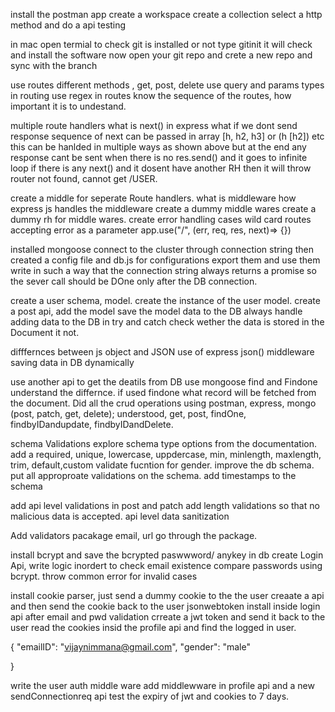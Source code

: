 install the postman app
create a workspace
create a collection
select a http method and do a api testing


in mac open termial to check git is installed or not
type gitinit
it will check and install the software
now open your git repo and crete a new repo and sync with the branch


use routes different methods , get, post, delete
use query and params types in routing
use regex in routes
know the sequence of the routes, how important it is to undestand.


multiple route handlers
what is next() in express
what if we dont send response
sequence of next
can be passed in array [h, h2, h3] or (h [h2]) etc
this can be hanlded in multiple ways as shown above
but at the end any response cant be sent when there is no res.send() and it goes to infinite loop
if there is any next() and it dosent have another RH then it will throw router not found, cannot get /USER. 


create a middle for seperate Route handlers.
what is middleware
how express js handles the middleware
create a dummy middle wares 
create a dummy rh for middle wares.
create error handling cases
wild card routes accepting error as a parameter app.use("/", (err, req, res, next)=> {})


installed mongoose
connect to the cluster through connection string
then created a config file and db.js for configurations
export them and use them
write in such a way that the connection string always returns a promise so the sever call should be DOne only after the DB connection.

create a user schema, model.
create the instance of the user model.
create a post api, add the model
save the model data to the DB
always handle adding data to the DB in try and catch
check wether the data is stored in the Document it not.

difffernces between js object and JSON
use of express json() middleware
saving data in DB dynamically

use another api to get the deatils from DB
use mongoose find and Findone understand the differnce.
if used findone what record will be fetched from the document.
Did all the crud operations using postman, express, mongo (post, patch, get, delete);
understood, get, post, findOne, findbyIDandupdate, findbyIDandDelete.

schema Validations
explore schema type options from the documentation.
add a required, unique, lowercase, uppdercase, min, minlength, maxlength, trim, default,custom validate fucntion for gender.
improve the db schema.
put all approproate validations on the schema.
add timestamps to the schema

add api level validations in post and patch
add length validations so that no malicious data is accepted.
api level data sanitization

Add validators pacakage
email, url go through the package.

install bcrypt and  save the bcrypted paswwword/ anykey in db
create Login Api, write logic inordert to check email existence
compare passwords using bcrypt.
throw common error for invalid cases


install cookie parser, 
just send a dummy cookie to the the user
creaate a api and then send the cookie back to the user
jsonwebtoken install
inside login api after email and pwd validation
crreate a jwt token and send it back to the user
read the cookies insid the profile api and find the logged in user.

{
   "emailID": "vijaynimmana@gmail.com",
   "gender": "male"
  
}


write the user auth middle ware
add middlewware in profile api and a new sendConnectionreq api
test the expiry of jwt and cookies to 7 days.
